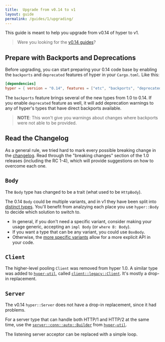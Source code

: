 ```yaml
---
title:  Upgrade from v0.14 to v1
layout: guide
permalink: /guides/1/upgrading/
---
```


This guide is meant to help you upgrade from v0.14 of hyper to v1.

> Were you looking for the [v0.14 guides](/guides/0.14/)?

## Prepare with Backports and Deprecations

Before upgrading, you can start preparing your 0.14 code base by enabling the
`backports` and `deprecated` features of hyper in your `Cargo.toml`. Like
this:

```toml
[dependencies]
hyper = { version = "0.14", features = ["etc", "backports", "deprecated"] }
```

The `backports` feature brings several of the new types from 1.0 to 0.14. If
you enable `deprecated` feature as well, it will add deprecation warnings to
any of hyper's types that have direct backports available.

> **NOTE**: This won't give you warnings about changes where backports were not
able to be provided.

## Read the Changelog

As a general rule, we tried hard to mark every possible breaking change in the
[changelog][]. Read through the "breaking changes" section of the 1.0 releases
(including the RC 1-4), which will provide suggestions on how to overcome each
one.

## `Body`

The `Body` type has changed to be a trait (what used to be `HttpBody`).

The 0.14 `Body` could be multiple variants, and in v1 they have been split into
[distinct types][http-body-util]. You'll benefit from analzying each place you
use `hyper::Body` to decide which solution to switch to.

- In general, if you don't need a specific variant, consider making your usage
  generic, accepting an `impl Body` (or `where B: Body`).
- If you want a type that can be any variant, you could use `BoxBody`.
- Otherwise, the [more specific variants][http-body-util] allow for a more
  explicit API in your code.

## `Client`

The higher-level pooling `Client` was removed from hyper 1.0. A similar type
was added to [`hyper-util`][], called [`client::legacy::Client`][legacy]. It's
mostly a drop-in replacement.

## `Server`

The v0.14 `hyper::Server` does not have a drop-in replacement, since it had
problems.

For a server type that can handle both HTTP/1 and HTTP/2 at the same time,
use the [`server::conn::auto::Builder`][auto] from [`hyper-util`][].

The listening server acceptor can be replaced with a simple loop.


[changelog]: https://github.com/hyperium/hyper/blob/master/CHANGELOG.md#v100-2023-11-15
[`hyper-util`]: https://crates.io/crates/hyper-util
[http-body-util]: https://docs.rs/http-body-util
[legacy]: https://docs.rs/hyper-util/latest/hyper_util/client/legacy/struct.Client.html
[auto]: https://docs.rs/hyper-util/latest/hyper_util/server/conn/auto/struct.Builder.html
